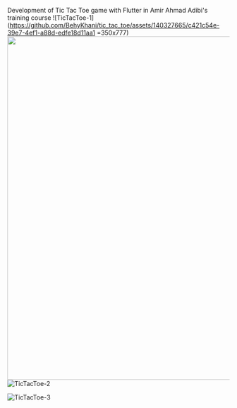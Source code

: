 Development of Tic Tac Toe game with Flutter in Amir Ahmad Adibi's training course
![TicTacToe-1](https://github.com/BehyKhani/tic_tac_toe/assets/140327665/c421c54e-39e7-4ef1-a88d-edfe18d11aa1 =350x777)
<img src="https://github.com/BehyKhani/tic_tac_toe/assets/140327665/c421c54e-39e7-4ef1-a88d-edfe18d11aa1" width="777">
![TicTacToe-2](https://github.com/BehyKhani/tic_tac_toe/assets/140327665/78562f93-0034-4c31-a721-f589f0e636b6)

![TicTacToe-3](https://github.com/BehyKhani/tic_tac_toe/assets/140327665/19613949-e528-4101-a5e9-616f0f6970aa)
